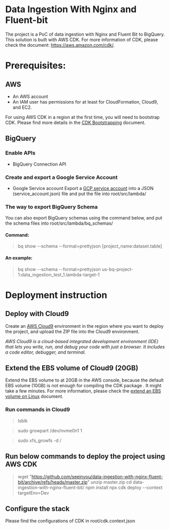 
# Data Ingestion With Nginx and Fluent-bit
The project is a PoC of data ingestion with Nginx and Fluent Bit to BigQuery.
This solution is built with AWS CDK. For more information of CDK, please check the document: https://aws.amazon.com/cdk/. 

# Prerequisites:
## AWS
- An AWS account
- An IAM user has permissions for at least for CloudFormation, Cloud9, and EC2.

For using AWS CDK in a region at the first time, you will need to bootstrap CDK. Please find more details in the [CDK Bootstrapping](https://docs.aws.amazon.com/cdk/v2/guide/bootstrapping.html) document.

## BigQuery

### Enable APIs

- BigQuery Connection API

### Create and export a Google Service Account
- Google Service account
Export a [GCP service account](https://cloud.google.com/iam/docs/creating-managing-service-account-keys) into a JSON (service_account.json) file and put the file into root/src/lambda/

### The way to export BigQuery Schema

You can also export BigQuery schemas using the command below, and put the schema files into root/src/lambda/bq_schemas/

#### Command:
> bq show --schema --format=prettyjson [project_name:dataset.table]

#### An example:

> bq show --schema --format=prettyjson us-bq-project-1:data_ingestion_test_1.lambda-target-1

# Deployment instruction

## Deploy with Cloud9
Create an [AWS Cloud9](https://aws.amazon.com/cloud9/) environment in the region where you want to deploy the project, and upload the ZIP file into the Cloud9 environment.

*AWS Cloud9 is a cloud-based integrated development environment (IDE) that lets you write, run, and debug your code with just a browser. It includes a code editor, debugger, and terminal.*

## Extend the EBS volume of Cloud9 (20GB)

Extend the EBS volume to at 20GB in the AWS console, because the default EBS volume (10GB) is not enough for compiling the CDK package . It might take a few minutes. For more information, please check the [extend an EBS volume on Linux](https://docs.aws.amazon.com/AWSEC2/latest/UserGuide/recognize-expanded-volume-linux.html) document. 

### Run commands in Cloud9
> lsblk

> sudo growpart /dev/nvme0n1 1

> sudo xfs_growfs -d /

## Run below commands to deploy the project using AWS CDK
> wget "https://github.com/seeinyou/data-ingestion-with-nginx-fluent-bit/archive/refs/heads/master.zip"
> unzip master.zip
> cd data-ingestion-with-nginx-fluent-bit/
> npm install
> npx cdk deploy --context targetEnv=Dev

## Configure the stack

Please find the configurations of CDK in root/cdk.context.json